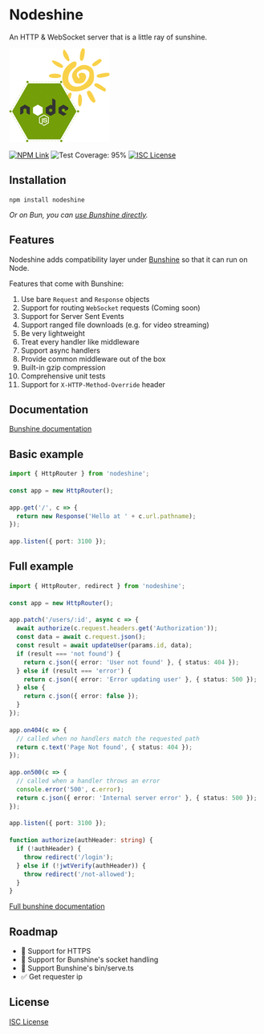 # Nodeshine

An HTTP & WebSocket server that is a little ray of sunshine.

<img alt="Nodeshine Logo" src="https://github.com/kensnyder/nodeshine/raw/main/assets/nodeshine-logo.png?v=1.0.1" width="200" height="187" />

[![NPM Link](https://img.shields.io/npm/v/nodeshine?v=1.0.1)](https://npmjs.com/package/nodeshine)
![Test Coverage: 95%](https://badgen.net/static/test%20coverage/95%25/green?v=1.0.1)
[![ISC License](https://img.shields.io/npm/l/nodeshine.svg?v=1.0.1)](https://opensource.org/licenses/ISC)

## Installation

```shell
npm install nodeshine
```

_Or on Bun, you can
[use Bunshine directly](https://npmjs.com/package/bunshine)._

## Features

Nodeshine adds compatibility layer under
[Bunshine](https://npmjs.com/package/bunshine) so that it can run on Node.

Features that come with Bunshine:

1. Use bare `Request` and `Response` objects
2. Support for routing `WebSocket` requests (Coming soon)
3. Support for Server Sent Events
4. Support ranged file downloads (e.g. for video streaming)
5. Be very lightweight
6. Treat every handler like middleware
7. Support async handlers
8. Provide common middleware out of the box
9. Built-in gzip compression
10. Comprehensive unit tests
11. Support for `X-HTTP-Method-Override` header

## Documentation

[Bunshine documentation](https://github.com/kensnyder/bunshine#readme)

## Basic example

```ts
import { HttpRouter } from 'nodeshine';

const app = new HttpRouter();

app.get('/', c => {
  return new Response('Hello at ' + c.url.pathname);
});

app.listen({ port: 3100 });
```

## Full example

```ts
import { HttpRouter, redirect } from 'nodeshine';

const app = new HttpRouter();

app.patch('/users/:id', async c => {
  await authorize(c.request.headers.get('Authorization'));
  const data = await c.request.json();
  const result = await updateUser(params.id, data);
  if (result === 'not found') {
    return c.json({ error: 'User not found' }, { status: 404 });
  } else if (result === 'error') {
    return c.json({ error: 'Error updating user' }, { status: 500 });
  } else {
    return c.json({ error: false });
  }
});

app.on404(c => {
  // called when no handlers match the requested path
  return c.text('Page Not found', { status: 404 });
});

app.on500(c => {
  // called when a handler throws an error
  console.error('500', c.error);
  return c.json({ error: 'Internal server error' }, { status: 500 });
});

app.listen({ port: 3100 });

function authorize(authHeader: string) {
  if (!authHeader) {
    throw redirect('/login');
  } else if (!jwtVerify(authHeader)) {
    throw redirect('/not-allowed');
  }
}
```

[Full bunshine documentation](https://github.com/kensnyder/bunshine#readme)

## Roadmap

- 🔲 Support for HTTPS
- 🔲 Support for Bunshine's socket handling
- 🔲 Support Bunshine's bin/serve.ts
- ✅ Get requester ip

## License

[ISC License](./LICENSE.md)
